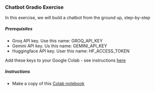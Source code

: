 ### Chatbot Gradio Exercise
In this exercise, we will build a chatbot from the ground up, step-by-step

##### Prerequisites
* Groq API key. Use this name: GROQ_API_KEY
* Gemini API key. Us this name: GEMINI_API_KEY
* Huggingface API key. User this name: HF_ACCESS_TOKEN

Add these keys to your Google Colab - see instructions [here](https://colab.research.google.com/github/google-gemini/cookbook/blob/main/quickstarts/Authentication.ipynb)
  

##### Instructions
* Make a copy of this [Colab notebook](https://colab.research.google.com/drive/1bjOOI5sNbP10hclqdyKWCv8_TcxFS7Q7?usp=sharing)

